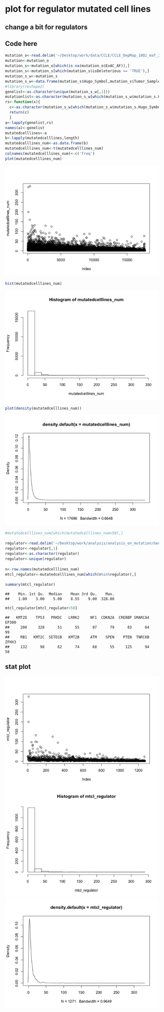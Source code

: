 plot for regulator mutated cell lines
================

change a bit for regulators
---------------------------

Code here
---------

``` r
mutation_o<-read.delim('~/Desktop/work/data/CCLE/CCLE_DepMap_18Q1_maf_20180207 (1).txt')
mutation<-mutation_o
mutation_s<-mutation_o[which(is.na(mutation_o$ExAC_AF)),]
mutation_s<-mutation_s[which(mutation_s$isDeleterious == 'TRUE'),]
mutation_s_w<-mutation_s
mutation_s_w<-data.frame(mutation_s$Hugo_Symbol,mutation_s$Tumor_Sample_Barcode)
#library(reshape2)
genelist<-as.character(unique(mutation_s_w[,1]))
mutationlist<-as.character(mutation_s_w[which(mutation_s_w$mutation_s.Hugo_Symbol=='MTOR'),2])
rs<-function(x){
  c<-as.character(mutation_s_w[which(mutation_s_w$mutation_s.Hugo_Symbol==x),2])
  return(c)
  }
a<-lapply(genelist,rs)
names(a)<-genelist
mutatedcelllines<-a
b<-lapply(mutatedcelllines,length)
mutatedcelllines_num<-as.data.frame(b)
mutatedcelllines_num<-t(mutatedcelllines_num)
colnames(mutatedcelllines_num)<-c('freq')
plot(mutatedcelllines_num)
```

![](regulator_mutated_cl_plot_files/figure-markdown_github/unnamed-chunk-1-1.png)

``` r
hist(mutatedcelllines_num)
```

![](regulator_mutated_cl_plot_files/figure-markdown_github/unnamed-chunk-1-2.png)

``` r
plot(density(mutatedcelllines_num))
```

![](regulator_mutated_cl_plot_files/figure-markdown_github/unnamed-chunk-1-3.png)

``` r
#mutatedcelllines_num[which(mutatedcelllines_num>50),]

regulator<-read.delim('~/Desktop/work/analysis/analysis_on_mutation/Gene_regulators/regulator classification.txt')
regulator<-regulator[,1]
regulator<-as.character(regulator)
regulator<-unique(regulator)

n<-row.names(mutatedcelllines_num)
mtcl_regulator<-mutatedcelllines_num[which(n%in%regulator),]

summary(mtcl_regulator)
```

    ##    Min. 1st Qu.  Median    Mean 3rd Qu.    Max. 
    ##    1.00    3.00    5.00    8.55    9.00  328.00

``` r
mtcl_regulator[mtcl_regulator>50]
```

    ##   KMT2D    TP53   PRKDC   LRRK2     NF1  CDKN2A  CREBBP SMARCA4   EP300 
    ##     200     328      51      55      97      79      83      64      99 
    ##     RB1   KMT2C  SETD1B   KMT2B     ATM    SPEN    PTEN  TNRC6B   ZFHX3 
    ##     132      98      62      74      68      55     125      94      58

stat plot
---------

![](regulator_mutated_cl_plot_files/figure-markdown_github/pressure-1.png)![](regulator_mutated_cl_plot_files/figure-markdown_github/pressure-2.png)![](regulator_mutated_cl_plot_files/figure-markdown_github/pressure-3.png)
